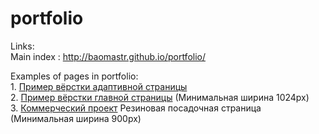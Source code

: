# portfolio
Links:
<br/>
Main index : http://baomastr.github.io/portfolio/

Examples of pages in portfolio:
<br/>
1. 
<a href="http://baomastr.github.io/example/">Пример вёрстки адаптивной страницы</a>
<br/>
2. 
<a href="http://baomastr.github.io/Page-for-PC/">Пример вёрстки главной страницы</a> (Минимальная ширина 1024px)
<br/>
3. <a href="http://www.kokuplacis.lv/">Коммерческий проект</a> Резиновая посадочная страница (Минимальная ширина 900px)

